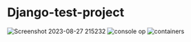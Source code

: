 # Django-test-project
![Screenshot 2023-08-27 215232](https://github.com/ShruDhoke/DJango/assets/114598355/6c210139-b519-4b47-8c6c-7608a32c0c56)
![console op](https://github.com/ShruDhoke/DJango/assets/114598355/19bad7b7-8a60-44ad-8a24-2f9258be8700)
![containers](https://github.com/ShruDhoke/DJango/assets/114598355/fd7243e2-68d8-47c8-b663-0a49e96a4803)

